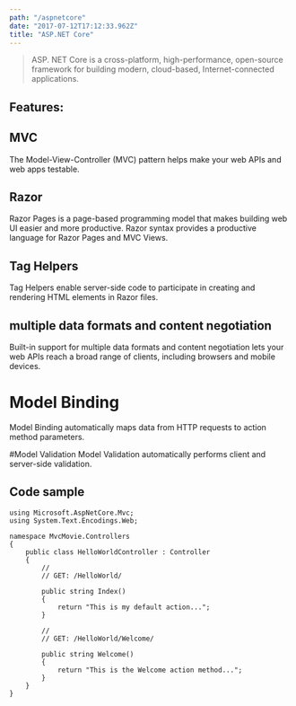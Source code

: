 ```yaml
---
path: "/aspnetcore"
date: "2017-07-12T17:12:33.962Z"
title: "ASP.NET Core"
---
```


> ASP. NET Core is a cross-platform, high-performance, open-source framework for building modern, cloud-based, Internet-connected applications.

## Features:
## MVC
The Model-View-Controller (MVC) pattern helps make your web APIs and web apps testable.

## Razor
Razor Pages is a page-based programming model that makes building web UI easier and more productive. Razor syntax provides a productive language for Razor Pages and MVC Views.

## Tag Helpers
Tag Helpers enable server-side code to participate in creating and rendering HTML elements in Razor files.

##  multiple data formats and content negotiation 
Built-in support for multiple data formats and content negotiation lets your web APIs reach a broad range of clients, including browsers and mobile devices.

# Model Binding
Model Binding automatically maps data from HTTP requests to action method parameters.

#Model Validation
Model Validation automatically performs client and server-side validation.

## Code sample
```CSharp
using Microsoft.AspNetCore.Mvc;
using System.Text.Encodings.Web;

namespace MvcMovie.Controllers
{
    public class HelloWorldController : Controller
    {
        // 
        // GET: /HelloWorld/

        public string Index()
        {
            return "This is my default action...";
        }

        // 
        // GET: /HelloWorld/Welcome/ 

        public string Welcome()
        {
            return "This is the Welcome action method...";
        }
    }
}
```
